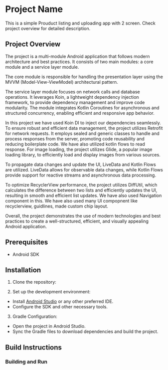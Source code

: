 # Project Name

This is a simple Prouduct listing and uploading app with 2 screen. Check project overview for detailed description. 
## Project Overview

The project is a multi-module Android application that follows modern architecture and best practices. It consists of two main modules: a core module and a service layer module.

The core module is responsible for handling the presentation layer using the MVVM (Model-View-ViewModel) architectural pattern.

The service layer module focuses on network calls and database operations. It leverages Koin, a lightweight dependency injection framework, to provide dependency management and improve code modularity. The module integrates Kotlin Coroutines for asynchronous and structured concurrency, enabling efficient and responsive app behavior.

In this project we have used Koin DI to inject our dependencies seamlessly. To ensure robust and efficient data management, the project utilizes Retrofit for network requests. 
It employs sealed and generic classes to handle and process responses from the server, promoting code reusability and reducing boilerplate code. We have also utilized kotlin flows to read response.
For image loading, the project utilizes Glide, a popular image loading library, to efficiently load and display images from various sources.

To propagate data changes and update the UI, LiveData and Kotlin Flows are utilized. LiveData allows for observable data changes, while Kotlin Flows provide support for reactive streams and asynchronous data processing.

To optimize RecyclerView performance, the project utilizes DiffUtil, which calculates the difference between two lists and efficiently updates the UI, resulting in smooth and efficient list updates.
We have also used Navigation component in this.
We have also used many UI compopnent like recyclerview, guidlines, made custom chip layout.

Overall, the project demonstrates the use of modern technologies and best practices to create a well-structured, efficient, and visually appealing Android application.


## Prerequisites

- Android SDK

 ## Installation

1. Clone the repository:

2. Set up the development environment:
- Install [Android Studio](https://developer.android.com/studio) or any other preferred IDE.
- Configure the SDK and other necessary tools.

3. Gradle Configuration:
- Open the project in Android Studio.
- Sync the Gradle files to download dependencies and build the project.

## Build Instructions

### Building and Run
